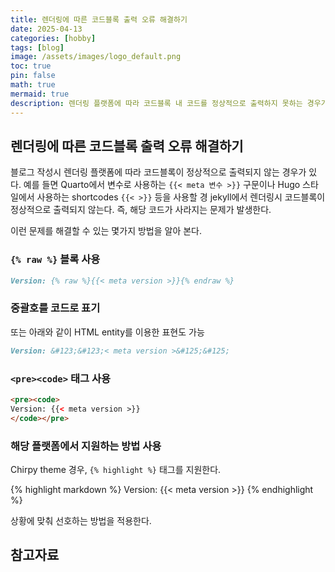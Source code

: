 ```yaml
---
title: 렌더링에 따른 코드블록 출력 오류 해결하기
date: 2025-04-13 
categories: [hobby]
tags: [blog]
image: /assets/images/logo_default.png
toc: true
pin: false
math: true
mermaid: true
description: 렌더링 플랫폼에 따라 코드블록 내 코드를 정상적으로 출력하지 못하는 경우가 있다. 이런 경우 사용할 수 있는 해결책을 알아 본다.
---
```


## 렌더링에 따른 코드블록 출력 오류 해결하기

블로그 작성시 렌더링 플랫폼에 따라 코드블록이 정상적으로 출력되지 않는 경우가 있다. 예를 들면 Quarto에서 변수로 사용하는 `{{< meta 변수 >}}` 구문이나 Hugo 스타일에서 사용하는 shortcodes `{{< >}}` 등을 사용할 경 jekyll에서 렌더링시 코드블록이 정상적으로 출력되지 않는다. 즉, 해당 코드가 사라지는 문제가 발생한다.

이런 문제를 해결할 수 있는 몇가지 방법을 알아 본다.

### `{% raw %}` 블록 사용

```markdown
Version: {% raw %}{{< meta version >}}{% endraw %}
```

### 중괄호를 코드로 표기


또는 아래와 같이 HTML entity를 이용한 표현도 가능

```markdown
Version: &#123;&#123;< meta version >&#125;&#125;
```

### `<pre><code>` 태그 사용

```html
<pre><code>
Version: {{< meta version >}}
</code></pre>
```

### 해당 플랫폼에서 지원하는 방법 사용

Chirpy theme 경우, `{% highlight %}` 태그를 지원한다.

{% highlight markdown %}
Version: {{< meta version >}}
{% endhighlight %}

상황에 맞춰 선호하는 방법을 적용한다.

## 참고자료




